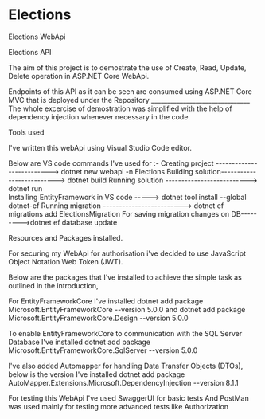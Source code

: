 # Elections
Elections WebApi

Elections API

The aim of this project is to demostrate the use of Create, Read, Update, Delete operation in ASP.NET Core WebApi.

Endpoints of this API as it can be seen are consumed using ASP.NET Core MVC that is deployed under the Repository _______________________________
The whole excercise of demostration was simplified with the help of dependency injection whenever necessary in the code.

Tools used

I've written this webApi using Visual Studio Code editor.

   Below are VS code commands I've used for :-
      Creating project --------------------------> dotnet new webapi -n Elections
	  Building solution--------------------------> dotnet build
	  Running solution --------------------------> dotnet run	  
	  Installing EntityFramework in VS code -----> dotnet tool install --global dotnet-ef
	  Running migration -------------------------> dotnet ef migrations add ElectionsMigration
      For saving migration changes on DB--------->dotnet ef database update
    
Resources and Packages installed.

For securing my WebApi for authorisation i've decided to use JavaScript Object Notation Web Token (JWT).

Below are the packages that I've installed to achieve the simple task as outlined in the introduction,

For EntityFrameworkCore I've installed 
dotnet add package Microsoft.EntityFrameworkCore --version 5.0.0
and 
dotnet add package Microsoft.EntityFrameworkCore.Design --version 5.0.0

To enable EntityFrameworkCore to communication with the SQL Server Database I've installed 
dotnet add package Microsoft.EntityFrameworkCore.SqlServer --version 5.0.0

I've also added Automapper for handling Data Transfer Objects (DTOs), below is the version I've installed
dotnet add package AutoMapper.Extensions.Microsoft.DependencyInjection --version 8.1.1

For testing this WebApi I've used SwaggerUI for basic tests
And PostMan was used mainly for testing more advanced tests like Authorization



